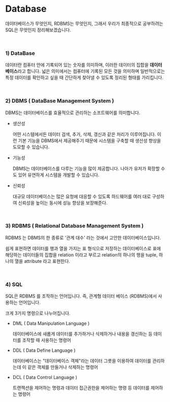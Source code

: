 # Database

데이터베이스가 무엇인지, RDBMS는 무엇인지, 그래서 우리가 최종적으로 공부하려는 SQL은 무엇인지 정리해보겠습니다.

<br>

### 1) DataBase

데이터란 컴퓨터 안에 기록되어 있는 숫자를 의미하며, 이러한 데이터의 집합을 **데이터베이스**라고 합니다. 넓은 의미에서는 컴퓨터에 기록된 모든 것을 의미하며 일반적으로는 특정 데이터를 확인하고 싶을 때 간단하게 찾아낼 수 있도록 정리된 형태를 가리킵니다.

<br>

### 2) DBMS ( DataBase Management System )

DBMS는 데이터베이스를 효율적으로 관리하는 소프트웨어를 의미합니다. 

- 생산성

  어떤 시스템에서든 데이터 검색, 추가, 삭제, 갱신과 같은 처리가 이루어집니다. 이런 기본 기능을 DBMS에서 제공해주기 때문에 시스템을 구축할 때 생산성 향상을 도모할 수 있습니다.

- 기능성

  DBMS는 데이터베이스를 다루는 기능을 많이 제공합니다. 나아가 유저가 확장할 수도 있어 유연하게 시스템을 개발할 수 있습니다.

- 신뢰성

  대규모 데이터베이스는 많은 요청에 대응할 수 있도록 하드웨어를 여러 대로 구성하여 신뢰성을 높이는 동시에 성능 향상을 보장해준다.

<br>

### 3) RDBMS ( Relational Database Management System )

RDBMS 는 DBMS의 한 종류로 '관계 대수' 라는 것에서 고안한 데이터베이스입니다.  

쉽게 표현하면 데이터를 행과 열을 가지는 표 형식으로 저장하는 데이터베이스로 표에 해당하는 데이터들의 집합을 relation 이라고 부르고 relation의 하나의 행을 tuple, 하나의 열을 attribute 라고 표현한다.

<br>

### 4) SQL

SQL은 RDBMS 를 조작하는 언어입니다. 즉, 관계형 데이터 베이스 (RDBMS)에서 사용하는 언어입니다.

크게 3가지 명령으로 나누어집니다.

- DML ( Data Manipulation Language )

  데이터베이스에 새롭게 데이터를 추가하거나 삭제하거나 내용을 갱신하는 등 데이터를 조작할 때 사용하는 명령어

- DDL ( Data Define Language )

  데이터베이스는 "데이터베이스 객체"라는 데이터 그릇을 이용하여 데이터를 관리하는데 이 같은 객체를 만들거나 삭제하는 명령어

- DCL ( Data Control Language )

  트랜젝션을 제어하는 명령과 데이터 접근권한을 제어하는 명령 등 데이터를 제어하는 명령어

